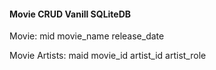 

#### Movie CRUD Vanill SQLiteDB

Movie:
mid
movie_name
release_date


Movie Artists:
maid
movie_id
artist_id
artist_role